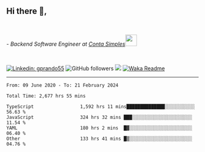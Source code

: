 <h2>Hi there  👋,</h2> </br>

<p><em>- Backend Software Engineer at <a href="https://contasimples.com">Conta Simples</a><img src="https://media.giphy.com/media/WUlplcMpOCEmTGBtBW/giphy.gif" width="30"> 
</em></p></br>


[![Linkedin: gprando55](https://img.shields.io/badge/-gprando55-blue?style=flat-square&logo=Linkedin&logoColor=white&link=https://www.linkedin.com/in/prandogabriel/)](https://www.linkedin.com/in/prandogabriel)
![GitHub followers](https://img.shields.io/github/followers/prandogabriel?label=Follow&style=social)
![](https://visitor-badge.glitch.me/badge?page_id=prandogabriel.prandogabriel)
[![Waka Readme](https://github.com/prandogabriel/prandogabriel/actions/workflows/update-stats.yml.yml/badge.svg)](https://github.com/prandogabriel/prandogabriel/actions/workflows/update-stats.yml.yml)

---

<!--START_SECTION:waka-->

```golang
From: 09 June 2020 - To: 21 February 2024

Total Time: 2,677 hrs 55 mins

TypeScript                 1,592 hrs 11 mins██████████████░░░░░░░░░░░   56.63 %
JavaScript                 324 hrs 32 mins ███░░░░░░░░░░░░░░░░░░░░░░   11.54 %
YAML                       180 hrs 2 mins  █▓░░░░░░░░░░░░░░░░░░░░░░░   06.40 %
Other                      133 hrs 41 mins █▒░░░░░░░░░░░░░░░░░░░░░░░   04.76 %
```

<!--END_SECTION:waka-->
